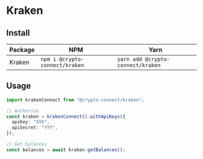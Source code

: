 # Kraken

## Install

| Package | NPM                            | Yarn                              |
| ------- | ------------------------------ | --------------------------------- |
| Kraken  | `npm i @crypto-connect/kraken` | `yarn add @crypto-connect/kraken` |

## Usage

```ts
import krakenConnect from "@crypto-connect/kraken";

// Authorise
const kraken = krakenConnect().withApiKeys({
  apiKey: "XXX",
  apiSecret: "YYY",
});

// Get balances
const balances = await kraken.getBalances();
```
